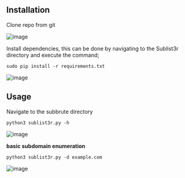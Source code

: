 ## Installation

Clone repo from git

![image](https://user-images.githubusercontent.com/16500435/104125605-29e47e80-5358-11eb-9864-9c9e258a81ea.png)

Install dependencies, this can be done by navigating to the Sublist3r directory and execute the command;

`sudo pip install -r requirements.txt`

![image](https://user-images.githubusercontent.com/16500435/104125673-89db2500-5358-11eb-8a15-6fa1368bab8a.png)


## Usage

Navigate to the subbrute directory

`python3 sublist3r.py -h`

![image](https://user-images.githubusercontent.com/16500435/104125716-dde60980-5358-11eb-9b60-cede32dfaf48.png)


**basic subdomain enumeration**

`python3 sublist3r.py -d example.com`

![image](https://user-images.githubusercontent.com/16500435/104125773-41703700-5359-11eb-9898-f110012870e8.png)
